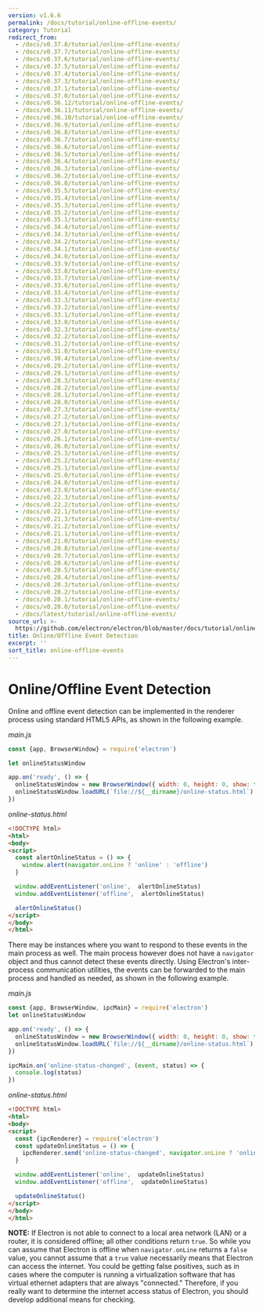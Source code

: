 ```yaml
---
version: v1.6.6
permalink: /docs/tutorial/online-offline-events/
category: Tutorial
redirect_from:
  - /docs/v0.37.8/tutorial/online-offline-events/
  - /docs/v0.37.7/tutorial/online-offline-events/
  - /docs/v0.37.6/tutorial/online-offline-events/
  - /docs/v0.37.5/tutorial/online-offline-events/
  - /docs/v0.37.4/tutorial/online-offline-events/
  - /docs/v0.37.3/tutorial/online-offline-events/
  - /docs/v0.37.1/tutorial/online-offline-events/
  - /docs/v0.37.0/tutorial/online-offline-events/
  - /docs/v0.36.12/tutorial/online-offline-events/
  - /docs/v0.36.11/tutorial/online-offline-events/
  - /docs/v0.36.10/tutorial/online-offline-events/
  - /docs/v0.36.9/tutorial/online-offline-events/
  - /docs/v0.36.8/tutorial/online-offline-events/
  - /docs/v0.36.7/tutorial/online-offline-events/
  - /docs/v0.36.6/tutorial/online-offline-events/
  - /docs/v0.36.5/tutorial/online-offline-events/
  - /docs/v0.36.4/tutorial/online-offline-events/
  - /docs/v0.36.3/tutorial/online-offline-events/
  - /docs/v0.36.2/tutorial/online-offline-events/
  - /docs/v0.36.0/tutorial/online-offline-events/
  - /docs/v0.35.5/tutorial/online-offline-events/
  - /docs/v0.35.4/tutorial/online-offline-events/
  - /docs/v0.35.3/tutorial/online-offline-events/
  - /docs/v0.35.2/tutorial/online-offline-events/
  - /docs/v0.35.1/tutorial/online-offline-events/
  - /docs/v0.34.4/tutorial/online-offline-events/
  - /docs/v0.34.3/tutorial/online-offline-events/
  - /docs/v0.34.2/tutorial/online-offline-events/
  - /docs/v0.34.1/tutorial/online-offline-events/
  - /docs/v0.34.0/tutorial/online-offline-events/
  - /docs/v0.33.9/tutorial/online-offline-events/
  - /docs/v0.33.8/tutorial/online-offline-events/
  - /docs/v0.33.7/tutorial/online-offline-events/
  - /docs/v0.33.6/tutorial/online-offline-events/
  - /docs/v0.33.4/tutorial/online-offline-events/
  - /docs/v0.33.3/tutorial/online-offline-events/
  - /docs/v0.33.2/tutorial/online-offline-events/
  - /docs/v0.33.1/tutorial/online-offline-events/
  - /docs/v0.33.0/tutorial/online-offline-events/
  - /docs/v0.32.3/tutorial/online-offline-events/
  - /docs/v0.32.2/tutorial/online-offline-events/
  - /docs/v0.31.2/tutorial/online-offline-events/
  - /docs/v0.31.0/tutorial/online-offline-events/
  - /docs/v0.30.4/tutorial/online-offline-events/
  - /docs/v0.29.2/tutorial/online-offline-events/
  - /docs/v0.29.1/tutorial/online-offline-events/
  - /docs/v0.28.3/tutorial/online-offline-events/
  - /docs/v0.28.2/tutorial/online-offline-events/
  - /docs/v0.28.1/tutorial/online-offline-events/
  - /docs/v0.28.0/tutorial/online-offline-events/
  - /docs/v0.27.3/tutorial/online-offline-events/
  - /docs/v0.27.2/tutorial/online-offline-events/
  - /docs/v0.27.1/tutorial/online-offline-events/
  - /docs/v0.27.0/tutorial/online-offline-events/
  - /docs/v0.26.1/tutorial/online-offline-events/
  - /docs/v0.26.0/tutorial/online-offline-events/
  - /docs/v0.25.3/tutorial/online-offline-events/
  - /docs/v0.25.2/tutorial/online-offline-events/
  - /docs/v0.25.1/tutorial/online-offline-events/
  - /docs/v0.25.0/tutorial/online-offline-events/
  - /docs/v0.24.0/tutorial/online-offline-events/
  - /docs/v0.23.0/tutorial/online-offline-events/
  - /docs/v0.22.3/tutorial/online-offline-events/
  - /docs/v0.22.2/tutorial/online-offline-events/
  - /docs/v0.22.1/tutorial/online-offline-events/
  - /docs/v0.21.3/tutorial/online-offline-events/
  - /docs/v0.21.2/tutorial/online-offline-events/
  - /docs/v0.21.1/tutorial/online-offline-events/
  - /docs/v0.21.0/tutorial/online-offline-events/
  - /docs/v0.20.8/tutorial/online-offline-events/
  - /docs/v0.20.7/tutorial/online-offline-events/
  - /docs/v0.20.6/tutorial/online-offline-events/
  - /docs/v0.20.5/tutorial/online-offline-events/
  - /docs/v0.20.4/tutorial/online-offline-events/
  - /docs/v0.20.3/tutorial/online-offline-events/
  - /docs/v0.20.2/tutorial/online-offline-events/
  - /docs/v0.20.1/tutorial/online-offline-events/
  - /docs/v0.20.0/tutorial/online-offline-events/
  - /docs/latest/tutorial/online-offline-events/
source_url: >-
  https://github.com/electron/electron/blob/master/docs/tutorial/online-offline-events.md
title: Online/Offline Event Detection
excerpt: ''
sort_title: online-offline-events
---
```




<!--


                                      ::::
                                    :o+//+o:
                                    +o    oo-
                                    :o+//oo/+o/
                                      -::-   -oo:
                                               /s/
                      -::::::::-                :s/  :::--
                  :+oo+////////+:        -:/+oo/ :s:-///++oo+:
                /o+:                -/+oo+/:-     +o-      -:+o:
               /s:              -:+o+/:           -o+         :s/
              -s/            -/oo/:                /s-         +s-
              -s/         -/oo/-                   -s/         /s-
               oo       :+o/-                       oo         oo
               -s/    :oo/                          /s-       /s-
                :s/ :oo:              -::-          /s-      /s:
                  -+o/               /ssss/         :s:    -+o-
                 :o+--               /ssss/         :s:   :o+-
                :s/  +o:              -::-          /s-   --
               -s/    :+o/-                         /s-
               oo       -+o+-                       oo
              -s/         -/oo/-                   -s/
             -+soo+:         -/oo/:                /s-      /oooo+-
             o+   :s:           -:+o+/:-          -o+      /s:  -oo
             oo:--/s:       ::      -:+oo+/:-     -/-      /s/--:o+
              :+++/-        :s:          -:/+ooo++//////++oo//+o+:
                             /s:                --::::::--
                              /s/              /s-
                               :oo:          :oo:
                                 /oo/-    -/oo/
                                   -/+oooo+/-





                   _______  _______  _______  _______  __
                  |       ||       ||       ||       ||  |
                  |  _____||_     _||   _   ||    _  ||  |
                  | |_____   |   |  |  | |  ||   |_| ||  |
                  |_____  |  |   |  |  |_|  ||    ___||__|
                   _____| |  |   |  |       ||   |     __
                  |_______|  |___|  |_______||___|    |__|


    This file is generated automatically, so it should not be edited.

    To make changes, head over to the electron/electron repository:

    https://github.com/electron/electron/blob/master/docs/tutorial/online-offline-events.md

    Thanks!

-->
# Online/Offline Event Detection

Online and offline event detection can be implemented in the renderer process using standard HTML5 APIs, as shown in the following example.

_main.js_

```javascript
const {app, BrowserWindow} = require('electron')

let onlineStatusWindow

app.on('ready', () => {
  onlineStatusWindow = new BrowserWindow({ width: 0, height: 0, show: false })
  onlineStatusWindow.loadURL(`file://${__dirname}/online-status.html`)
})
```

_online-status.html_

```html
<!DOCTYPE html>
<html>
<body>
<script>
  const alertOnlineStatus = () => {
    window.alert(navigator.onLine ? 'online' : 'offline')
  }

  window.addEventListener('online',  alertOnlineStatus)
  window.addEventListener('offline',  alertOnlineStatus)

  alertOnlineStatus()
</script>
</body>
</html>
```

There may be instances where you want to respond to these events in the main process as well. The main process however does not have a `navigator` object and thus cannot detect these events directly. Using Electron's inter-process communication utilities, the events can be forwarded to the main process and handled as needed, as shown in the following example.

_main.js_

```javascript
const {app, BrowserWindow, ipcMain} = require('electron')
let onlineStatusWindow

app.on('ready', () => {
  onlineStatusWindow = new BrowserWindow({ width: 0, height: 0, show: false })
  onlineStatusWindow.loadURL(`file://${__dirname}/online-status.html`)
})

ipcMain.on('online-status-changed', (event, status) => {
  console.log(status)
})
```

_online-status.html_

```html
<!DOCTYPE html>
<html>
<body>
<script>
  const {ipcRenderer} = require('electron')
  const updateOnlineStatus = () => {
    ipcRenderer.send('online-status-changed', navigator.onLine ? 'online' : 'offline')
  }

  window.addEventListener('online',  updateOnlineStatus)
  window.addEventListener('offline',  updateOnlineStatus)

  updateOnlineStatus()
</script>
</body>
</html>
```

**NOTE:** If Electron is not able to connect to a local area network (LAN) or a router, it is considered offline; all other conditions return `true`. So while you can assume that Electron is offline when `navigator.onLine` returns a `false` value, you cannot assume that a `true` value necessarily means that Electron can access the internet. You could be getting false positives, such as in cases where the computer is running a virtualization software that has virtual ethernet adapters that are always "connected." Therefore, if you really want to determine the internet access status of Electron, you should develop additional means for checking.
